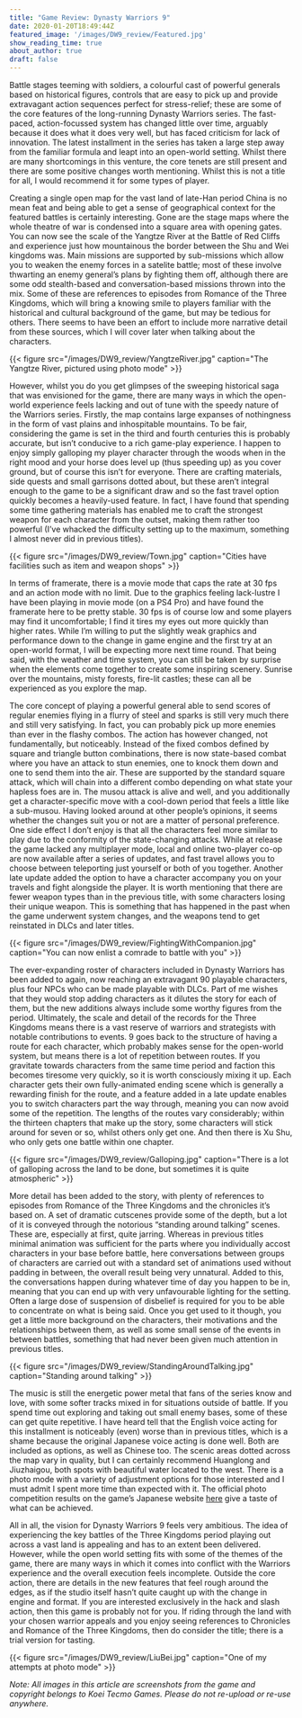 ```yaml
---
title: "Game Review: Dynasty Warriors 9"
date: 2020-01-20T18:49:44Z
featured_image: '/images/DW9_review/Featured.jpg'
show_reading_time: true
about_author: true
draft: false
---
```


Battle stages teeming with soldiers, a colourful cast of powerful generals based on historical figures, controls that are easy to pick up and provide extravagant action sequences perfect for stress-relief; these are some of the core features of the long-running Dynasty Warriors series. The fast-paced, action-focussed system has changed little over time, arguably because it does what it does very well, but has faced criticism for lack of innovation. The latest installment in the series has taken a large step away from the familiar formula and leapt into an open-world setting. Whilst there are many shortcomings in this venture, the core tenets are still present and there are some positive changes worth mentioning. Whilst this is not a title for all, I would recommend it for some types of player. 

Creating a single open map for the vast land of late-Han period China is no mean feat and being able to get a sense of geographical context for the featured battles is certainly interesting. Gone are the stage maps where the whole theatre of war is condensed into a square area with opening gates. You can now see the scale of the Yangtze River at the Battle of Red Cliffs and experience just how mountainous the border between the Shu and Wei kingdoms was. Main missions are supported by sub-missions which allow you to weaken the enemy forces in a satelite battle; most of these involve thwarting an enemy general’s plans by fighting them off, although there are some odd stealth-based and conversation-based missions thrown into the mix. Some of these are references to episodes from Romance of the Three Kingdoms, which will bring a knowing smile to players familiar with the historical and cultural background of the game, but may be tedious for others. There seems to have been an effort to include more narrative detail from these sources, which I will cover later when talking about the characters. 

{{< figure src="/images/DW9_review/YangtzeRiver.jpg" caption="The Yangtze River, pictured using photo mode" >}}

However, whilst you do you get glimpses of the sweeping historical saga that was envisioned for the game, there are many ways in which the open-world experience feels lacking and out of tune with the speedy nature of the Warriors series. Firstly, the map contains large expanses of nothingness in the form of vast plains and inhospitable mountains. To be fair, considering the game is set in the third and fourth centuries this is probably accurate, but isn’t conducive to a rich game-play experience. I happen to enjoy simply galloping my player character through the woods when in the right mood and your horse does level up (thus speeding up) as you cover ground, but of course this isn’t for everyone. There are crafting materials, side quests and small garrisons dotted about, but these aren’t integral enough to the game to be a significant draw and so the fast travel option quickly becomes a heavily-used feature. In fact, I have found that spending some time gathering materials has enabled me to craft the strongest weapon for each character from the outset, making them rather too powerful (I’ve whacked the difficulty setting up to the maximum, something I almost never did in previous titles). 

{{< figure src="/images/DW9_review/Town.jpg" caption="Cities have facilities such as item and weapon shops" >}}

In terms of framerate, there is a movie mode that caps the rate at 30 fps and an action mode with no limit. Due to the graphics feeling lack-lustre I have been playing in movie mode (on a PS4 Pro) and have found the framerate here to be pretty stable. 30 fps is of course low and some players may find it uncomfortable; I find it tires my eyes out more quickly than higher rates. While I’m willing to put the slightly weak graphics and performance down to the change in game engine and the first try at an open-world format, I will be expecting more next time round. That being said, with the weather and time system, you can still be taken by surprise when the elements come together to create some inspiring scenery. Sunrise over the mountains, misty forests, fire-lit castles; these can all be experienced as you explore the map.

The core concept of playing a powerful general able to send scores of regular enemies flying in a flurry of steel and sparks is still very much there and still very satisfying. In fact, you can probably pick up more enemies than ever in the flashy combos. The action has however changed, not fundamentally, but noticeably. Instead of the fixed combos defined by square and triangle button combinations, there is now state-based combat where you have an attack to stun enemies, one to knock them down and one to send them into the air. These are supported by the standard square attack, which will chain into a different combo depending on what state your hapless foes are in. The musou attack is alive and well, and you additionally get a character-specific move with a cool-down period that feels a little like a sub-musou. Having looked around at other people’s opinions, it seems whether the changes suit you or not are a matter of personal preference. One side effect I don’t enjoy is that all the characters feel more similar to play due to the conformity of the state-changing attacks. While at release the game lacked any multiplayer mode, local and online two-player co-op are now available after a series of updates, and fast travel allows you to choose between teleporting just yourself or both of you together. Another late update added the option to have a character accompany you on your travels and fight alongside the player. It is worth mentioning that there are fewer weapon types than in the previous title, with some characters losing their unique weapon. This is something that has happened in the past when the game underwent system changes, and the weapons tend to get reinstated in DLCs and later titles. 

{{< figure src="/images/DW9_review/FightingWithCompanion.jpg" caption="You can now enlist a comrade to battle with you" >}}

The ever-expanding roster of characters included in Dynasty Warriors has been added to again, now reaching an extravagant 90 playable characters, plus four NPCs who can be made playable with DLCs. Part of me wishes that they would stop adding characters as it dilutes the story for each of them, but the new additions always include some worthy figures from the period. Ultimately, the scale and detail of the records for the Three Kingdoms means there is a vast reserve of warriors and strategists with notable contributions to events. 9 goes back to the structure of having a route for each character, which probably makes sense for the open-world system, but means there is a lot of repetition between routes. If you gravitate towards characters from the same time period and faction this becomes tiresome very quickly, so it is worth consciously mixing it up. Each character gets their own fully-animated ending scene which is generally a rewarding finish for the route, and a feature added in a late update enables you to switch characters part the way through, meaning you can now avoid some of the repetition. The lengths of the routes vary considerably; within the thirteen chapters that make up the story, some characters will stick around for seven or so, whilst others only get one. And then there is Xu Shu, who only gets one battle within one chapter. 

{{< figure src="/images/DW9_review/Galloping.jpg" caption="There is a lot of galloping across the land to be done, but sometimes it is quite atmospheric" >}}

More detail has been added to the story, with plenty of references to episodes from Romance of the Three Kingdoms and the chronicles it’s based on. A set of dramatic cutscenes provide some of the depth, but a lot of it is conveyed through the notorious “standing around talking” scenes. These are, especially at first, quite jarring. Whereas in previous titles minimal animation was sufficient for the parts where you individually accost characters in your base before battle, here conversations between groups of characters are carried out with a standard set of animations used without padding in between, the overall result being very unnatural. Added to this, the conversations happen during whatever time of day you happen to be in, meaning that you can end up with very unfavourable lighting for the setting. Often a large dose of suspension of disbelief is required for you to be able to concentrate on what is being said. Once you get used to it though, you get a little more background on the characters, their motivations and the relationships between them, as well as some small sense of the events in between battles, something that had never been given much attention in previous titles.

{{< figure src="/images/DW9_review/StandingAroundTalking.jpg" caption="Standing around talking" >}}

The music is still the energetic power metal that fans of the series know and love, with some softer tracks mixed in for situations outside of battle. If you spend time out exploring and taking out small enemy bases, some of these can get quite repetitive. I have heard tell that the English voice acting for this installment is noticeably (even) worse than in previous titles, which is a shame because the original Japanese voice acting is done well. Both are included as options, as well as Chinese too. The scenic areas dotted across the map vary in quality, but I can certainly recommend Huanglong and Jiuzhaigou, both spots with beautiful water located to the west. There is a photo mode with a variety of adjustment options for those interested and I must admit I spent more time than expected with it. The official photo competition results on the game’s Japanese website [here](https://www.gamecity.ne.jp/smusou8/campaign_20190801_02.html) give a taste of what can be achieved. 

All in all, the vision for Dynasty Warriors 9 feels very ambitious. The idea of experiencing the key battles of the Three Kingdoms period playing out across a vast land is appealing and has to an extent been delivered. However, while the open world setting fits with some of the themes of the game, there are many ways in which it comes into conflict with the Warriors experience and the overall execution feels incomplete. Outside the core action, there are details in the new features that feel rough around the edges, as if the studio itself hasn’t quite caught up with the change in engine and format. If you are interested exclusively in the hack and slash action, then this game is probably not for you. If riding through the land with your chosen warrior appeals and you enjoy seeing references to Chronicles and Romance of the Three Kingdoms, then do consider the title; there is a trial version for tasting. 

{{< figure src="/images/DW9_review/LiuBei.jpg" caption="One of my attempts at photo mode" >}}

*Note: All images in this article are screenshots from the game and copyright belongs to Koei Tecmo Games. Please do not re-upload or re-use anywhere.*




